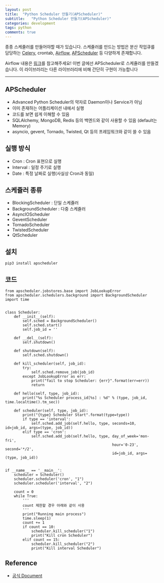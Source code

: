 ```yaml
---
layout: post
title:  "Python Scheduler 만들기(APScheduler)"
subtitle:   "Python Scheduler 만들기(APScheduler)"
categories: development
tags: python
comments: true
---
```


종종 스케쥴러를 만들어야할 때가 있습니다. 스케쥴러를 만드는 방법은 분산 작업큐를 담당하는 [Celery](http://www.celeryproject.org/), crontab, [Airflow](https://airflow.apache.org/), [APScheduler](http://apscheduler.readthedocs.io/en/latest/) 등 다양하게 존재합니다.

Airflow 내용은 [링크](https://zzsza.github.io/data/2018/01/04/airflow-1/)를 참고해주세요! 이번 글에선 APScheduler로 스케쥴러를 만들겠습니다. 이 라이브러리는 다른 라이브러리에 비해 간단히 구현이 가능합니다

---

## APScheduler
- Advanced Python Scheduler의 약자로 Daemon이나 Service가 아님
- 이미 존재하는 어플리케이션 내에서 실행
- 코드를 보면 쉽게 이해할 수 있음
- SQLAlchemy, MongoDB, Redis 등의 백엔드와 같이 사용할 수 있음 (default는 Memory)
- asyncio, gevent, Tornado, Twisted, Qt 등의 프레임워크와 같이 쓸 수 있음

## 실행 방식
- Cron : Cron 표현으로 실행
- Interval : 일정 주기로 실행
- Date : 특정 날짜로 실행(사실상 Cron과 동일)

## 스케쥴러 종류
- BlockingScheduler : 단일 스케쥴러
- BackgroundScheduler : 다중 스케쥴러
- AsyncIOScheduler
- GeventScheduler
- TornadoScheduler
- TwistedScheduler
- QtScheduler

## 설치
```
pip3 install apscheduler
```

## 코드
```
from apscheduler.jobstores.base import JobLookupError
from apscheduler.schedulers.background import BackgroundScheduler
import time


class Scheduler:
    def __init__(self):
        self.sched = BackgroundScheduler()
        self.sched.start()
        self.job_id = ''

    def __del__(self):
        self.shutdown()

    def shutdown(self):
        self.sched.shutdown()

    def kill_scheduler(self, job_id):
        try:
            self.sched.remove_job(job_id)
        except JobLookupError as err:
            print("fail to stop Scheduler: {err}".format(err=err))
            return

    def hello(self, type, job_id):
        print("%s Scheduler process_id[%s] : %d" % (type, job_id, time.localtime().tm_sec))

    def scheduler(self, type, job_id):
        print("{type} Scheduler Start".format(type=type))
        if type == 'interval':
            self.sched.add_job(self.hello, type, seconds=10, id=job_id, args=(type, job_id))
        elif type == 'cron':
            self.sched.add_job(self.hello, type, day_of_week='mon-fri',
                                                 hour='0-23', second='*/2',
                                                 id=job_id, args=(type, job_id))


if __name__ == '__main__':
    scheduler = Scheduler()
    scheduler.scheduler('cron', "1")
    scheduler.scheduler('interval', "2")

    count = 0
    while True:
        '''
        count 제한할 경우 아래와 같이 사용
        '''
        print("Running main process")
        time.sleep(1)
        count += 1
        if count == 10:
            scheduler.kill_scheduler("1")
            print("Kill cron Scheduler")
        elif count == 15:
            scheduler.kill_scheduler("2")
            print("Kill interval Scheduler")
```

## Reference
- [공식 Document](http://apscheduler.readthedocs.io/en/latest/)

